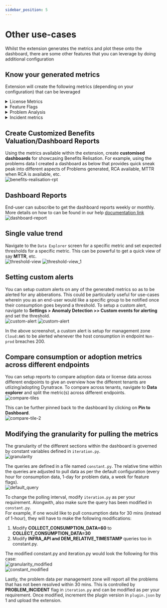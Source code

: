 ```yaml
---
sidebar_position: 5
---
```


# Other use-cases
Whilst the extension generates the metrics and plot these onto the dashboard, there are some other features that you can leverage by doing additional configuration

## Know your generated metrics  
Extension will create the following metrics (depending on your configuration) that can be leveraged  

<details>
    <summary>License Metrics</summary>

    | Metric Name                          | Dimensions                           | Generated by configuration              |
    |--------------------------------------|--------------------------------------|-----------------------------------------|
    | Host License Usage                   |     -                                |        Default                          |
    | DEM License Usage                    |     -                                |        Default                          |
    | DDU License Usage                    |     -                                |        Default                          |
    | consumption.hostUnits                | mgmt_zone,Custom Device,host_group   |   Capture consumption by management zone, hostgroup|
    | consumption.demUnits                 | mgmt_zone,Custom Device              |   Capture consumption by management zone |
</details>

<details>
    <summary>Feature Flags</summary>

    | Metric Name                          | Dimensions                           | Generated by configuration              |
    |--------------------------------------|--------------------------------------|-----------------------------------------|
    | Feature Flag - Tags                  |             -                        |  Capture and report feature adoption data |
    | Feature Flag - Session replay        |             -                        |  Capture and report feature adoption data |
    | Feature Flag - Session Properties    |             -                        |  Capture and report feature adoption data |
    | Feature Flag - Request Attribtues    |             -                        |  Capture and report feature adoption data |
    | Feature Flag - Process Groups        |             -                        |  Capture and report feature adoption data |
    | Feature Flag - Problem Notifications |             -                        |  Capture and report feature adoption data |
    | Feature Flag - Management Zone       |             -                        |  Capture and report feature adoption data |
    | Feature Flag - Key Requests          |             -                        |  Capture and report feature adoption data |
    | Feature Flag - Conversion Goals      |             -                        |  Capture and report feature adoption data |
    | Feature Flag - Alerting Profile      |             -                        |  Capture and report feature adoption data |
</details>
<details>
    <summary>Problem Analysis</summary>  

    | Metric Name                          | Dimensions                           |      Generated by configuration           |
    |--------------------------------------|--------------------------------------|-------------------------------------------|
    | Problem Analysis                     |        Application Problem           |  Capture and report problem data          |
    | Problem Analysis                     |        Availability Problem          |  Capture and report problem data          |
    | Problem Analysis                     |        Custom Problem                |  Capture and report problem data          |
    | Problem Analysis                     |        Environment Problem           |  Capture and report problem data          |
    | Problem Analysis                     |        Error Problem                 |  Capture and report problem data          |
    | Problem Analysis                     |        Infrastructure Problem        |  Capture and report problem data          |
    | Problem Analysis                     |        Mean Resolution Time          |  Capture and report problem data          |
    | Problem Analysis                     |        Performance Problem           |  Capture and report problem data          |
    | Problem Analysis                     |        Resource Problem              |  Capture and report problem data          |
    | Problem Analysis                     |        Service Problem               |  Capture and report problem data          |
    | Problem Analysis                     |        Total Problems                |  Capture and report problem data          |
</details>
<details>
    <summary>Incident metrics</summary>  


    | Metric Name                          | Dimensions                            |      Generated by configuration           |
    |--------------------------------------|---------------------------------------|-------------------------------------------|
    | reported_application_problems         |    mgmt_zone,Custom Device           | Capture problem data per management       |
    | reported_availability_problems        |    mgmt_zone,Custom Device           | Capture problem data per management       |
    | reported_custom_problems              |    mgmt_zone,Custom Device           | Capture problem data per management       |
    | reported_error_problems               |    mgmt_zone,Custom Device           | Capture problem data per management       |
    | reported_infra_problems               |    mgmt_zone,Custom Device           | Capture problem data per management       |
    | reported_performance_problems         |    mgmt_zone,Custom Device           | Capture problem data per management       |
    | reported_resource_problems            |    mgmt_zone,Custom Device           | Capture problem data per management       |
    | total_reported_problems               |    mgmt_zone,Custom Device           | Capture problem data per management       |  
    | mttr_rca                              |    mgmt_zone,Custom Device           | Capture problem data per management       |
    | mttr_wo_rca                           |    mgmt_zone,Custom Device           | Capture problem data per management       |
</details>

## Create Customized Benefits Valuation/Dashboard Reports  
Using the metrics available within the extension, create **customised dashboards** for showcasing Benefits Relisation. For example, using the problems data I created a dashboard as below that provides quick sneak peak into different aspects of Problems generated, RCA available, MTTR when RCA is available, etc.  
![benefits-realisation-rpt](Benefits_Realisation_Report.gif)  

## Dashboard Reports

End-user can subscribe to get the dashboard reports weekly or monthly. More details on how to can be found in our help [documentation link](https://www.dynatrace.com/support/help/shortlink/dashboard-reports)  
![dashboard-report](dashboard_subscribe_report.png)

## Single value trend

Navigate to the `Data Explorer` screen for a specific metric and set expected thresholds for a specific metric. This can be powerful to get a quick view of say **MTTR**, etc.  
![threshold-view](dashboard_tile_threshold.png)
![threshold-view_1](dashboard_tile_threshold_2.png)

## Setting custom alerts

You can setup custom alerts on any of the generated metrics so as to be alerted for any abberations. This could be particularly useful for use-cases wherein you as an end-user would like a specific group to be notified once their consumption goes beyond a threshold. To setup a custom alert, navigate to **Settings > Anomaly Detection >> Custom events for alerting** and set the threshold.  
![custom-alert](custom_alert_mgmt_zone.gif)
![custom-alert](custom_alert_mgmt_zone_2.png)

In the above screenshot, a custom alert is setup for management zone `Cloud:AWS` to be alerted whenever the host consumption in endpoint `Non-prod` breaches 200.  

## Compare consumption or adoption metrics across different endpoints  
You can setup reports to compare adoption data or license data across different endpoints to give an overview how the different tenants are utlizing/adopting Dynatrace. To compare across tenants, navigate to **Data explorer** and split the metric(s) across different endpoints.  
![compare-tiles](compare_config_1.png)  

This can be further pinned back to the dashboard by clicking on **Pin to Dashboard**.  
![compare-tile-2](config_tile_2.png)  

## Modifying the granularity for pulling the metrics  
The granularity of the different sections within the dashboard is governed by constant variables defined in `iteration.py`.  
![granularity](iteration_counter.png)  

The queries are defined in a file named `constant.py`. The relative time within the queries are adjusted to pull data as per the default configuration (every hour for consumption data, 1-day for problem data, a week for feature flags).  
![default_query](default_query.png)  

To change the polling interval, modify `iteration.py` as per your requirement. Alongwith, also make sure the query has been modified in `constant.py`.  
For example, if one would like to pull consumption data for 30 mins (instead of 1-hour), they will have to make the following modifications:
1. Modify **COLLECT_CONSUMPTION_DATA=60** to **COLLECT_CONSUMPTION_DATA=30**  
2. Modify **INFRA_API and DEM_RELATIVE_TIMESTAMP** queries too in constant.py.

The modified constant.py and iteration.py would look the following for this case:  
![granularity_modified](modified_iteration_counter.png)  
![constant_modified](query_modified.png)  

Lastly, the problem data per management zone will report all the problems that has not been resolved within 30 mins. This is controlled by **PROBLEM_INCIDENT** flag in `iteration.py` and can be modified as per your requirement. Once modified, increment the plugin version in `plugin.json` by 1 and upload the extension.  

